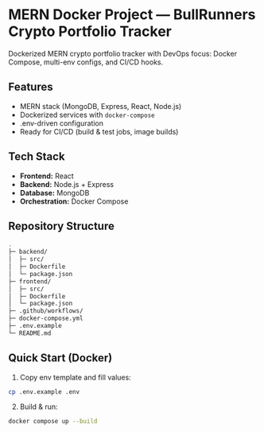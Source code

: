 # MERN Docker Project — BullRunners Crypto Portfolio Tracker

Dockerized MERN crypto portfolio tracker with DevOps focus: Docker Compose, multi-env configs, and CI/CD hooks.

## Features

- MERN stack (MongoDB, Express, React, Node.js)
- Dockerized services with `docker-compose`
- .env-driven configuration
- Ready for CI/CD (build & test jobs, image builds)

## Tech Stack

- **Frontend:** React
- **Backend:** Node.js + Express
- **Database:** MongoDB
- **Orchestration:** Docker Compose

## Repository Structure

```bash
.
├─ backend/
│  ├─ src/
│  ├─ Dockerfile
│  └─ package.json
├─ frontend/
│  ├─ src/
│  ├─ Dockerfile
│  └─ package.json
├─ .github/workflows/
├─ docker-compose.yml
├─ .env.example
└─ README.md
```

## Quick Start (Docker)

1. Copy env template and fill values:

```bash
cp .env.example .env
```

2. Build & run:

```bash
docker compose up --build
```
